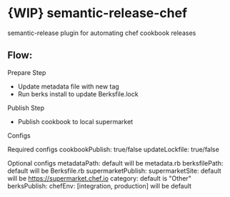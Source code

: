 # {WIP} semantic-release-chef
semantic-release plugin for automating chef cookbook releases

## Flow: 

Prepare Step
- Update metadata file with new tag
- Run berks install to update Berksfile.lock

Publish Step
- Publish cookbook to local supermarket

Configs

Required configs
cookbookPublish: true/false
updateLockfile: true/false

Optional configs
metadataPath: default will be metadata.rb
berksfilePath: default will be Berksfile.rb
supermarketPublish:
    supermarketSite: default will be https://supermarket.chef.io
    category: default is "Other"
berksPublish:
    chefEnv: [integration, production] will be default